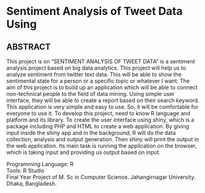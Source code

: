 # Sentiment Analysis of Tweet Data Using

## ABSTRACT

This project is on “SENTIMENT ANALYSIS OF TWEET DATA” is a sentiment analysis project based on big data analytics. This project will help us to analyze sentiment from twitter text data. This will be able to show the sentimental state for a person or a specific topic or whatever I want. The aim of this project is to build up an application which will be able to connect non-technical people to the field of data mining. Using simple user interface, they will be able to create a report based on their search keyword. This application is very simple and easy to use. So, it will be comfortable for everyone to use it. To develop this project, need to know R language and platform and its library. To create the user interface using shiny, which is a package including PHP and HTML to create a web application. By giving input inside the shiny app and in the background, R will do the data collection, analysis and output generation. Then shiny will print the output in the web application. Its main task is running the application on the browser, which is taking input and providing us output based on input.

Programming Language: R  
Tools: R Studio  
Final Year Project of M. Sc in Computer Science. 
Jahangirnagar University. 
Dhaka, Bangladesh. 
